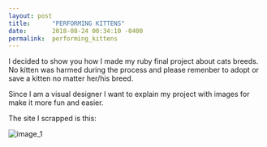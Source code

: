 ```yaml
---
layout: post
title:      "PERFORMING KITTENS"
date:       2018-08-24 00:34:10 -0400
permalink:  performing_kittens
---
```



I decided to show you how I made my ruby final project about cats breeds.
No kitten was harmed during the process and please remenber to adopt or save a kitten no matter her/his breed.

Since I am a visual designer I want to explain my project with images for make it more fun and easier.

The site I scrapped is this: [](http://www.vetstreet.com/cats/breeds)

![image_1](https://drive.google.com/file/d/13Oo5_GZA17OnQdRNK6XkXyqjk540z2K6/view?usp=sharing/)

